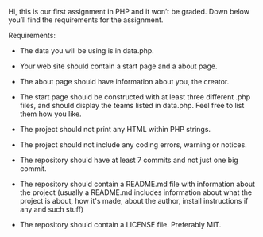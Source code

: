 Hi, this is our first assignment in PHP and it won’t be graded. Down below you’ll find the requirements for the assignment. 


Requirements:

* The data you will be using is in data.php.

* Your web site should contain a start page and a about page.

* The about page should have information about you, the creator.

* The start page should be constructed with at least three different .php files, and should display the teams listed in data.php. Feel free to list them how you like.

* The project should not print any HTML within PHP strings.

* The project should not include any coding errors, warning or notices.

* The repository should have at least 7 commits and not just one big commit.

* The repository should contain a README.md file with information about the project (usually a README.md includes information about what the project is about, how it's made, about the author, install instructions if any and such stuff)

* The repository should contain a LICENSE file. Preferably MIT.


